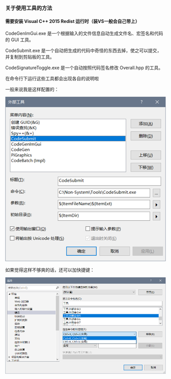 ﻿### 关于使用工具的方法

#### 需要安装 Visual C++ 2015 Redist 运行时（装VS一般会自己带上）

CodeGenImGui.exe 是一个根据输入的文件信息自动生成文件名、宏签名和代码的 GUI 工具。

CodeSubmit.exe 是一个自动把生成的代码中奇怪的东西去掉，使之可以提交，并复制到剪贴板的工具。

CodeSignatureToggle.exe 是一个自动按照代码签名修改 Overall.hpp 的工具。

在命令行下运行这些工具都会出现各自的说明啦

一般来说我是这样配置的：

![CodeSubmit 的 VisualStudio 外部工具配置](https://raw.githubusercontent.com/Edgaru089/Codes/master/Tools/CodeSubmit.png)

如果觉得这样不够爽的话，还可以加快捷键：

![外部工具快捷键](https://raw.githubusercontent.com/Edgaru089/Codes/master/Tools/ToolsKey.png)